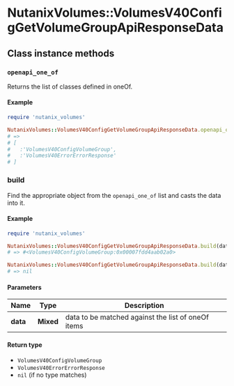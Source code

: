 # NutanixVolumes::VolumesV40ConfigGetVolumeGroupApiResponseData

## Class instance methods

### `openapi_one_of`

Returns the list of classes defined in oneOf.

#### Example

```ruby
require 'nutanix_volumes'

NutanixVolumes::VolumesV40ConfigGetVolumeGroupApiResponseData.openapi_one_of
# =>
# [
#   :'VolumesV40ConfigVolumeGroup',
#   :'VolumesV40ErrorErrorResponse'
# ]
```

### build

Find the appropriate object from the `openapi_one_of` list and casts the data into it.

#### Example

```ruby
require 'nutanix_volumes'

NutanixVolumes::VolumesV40ConfigGetVolumeGroupApiResponseData.build(data)
# => #<VolumesV40ConfigVolumeGroup:0x00007fdd4aab02a0>

NutanixVolumes::VolumesV40ConfigGetVolumeGroupApiResponseData.build(data_that_doesnt_match)
# => nil
```

#### Parameters

| Name | Type | Description |
| ---- | ---- | ----------- |
| **data** | **Mixed** | data to be matched against the list of oneOf items |

#### Return type

- `VolumesV40ConfigVolumeGroup`
- `VolumesV40ErrorErrorResponse`
- `nil` (if no type matches)

